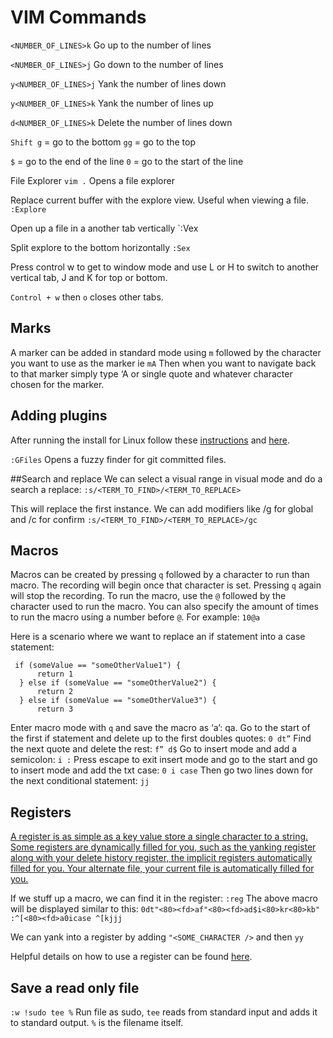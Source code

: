 # VIM Commands

`<NUMBER_OF_LINES>k`
Go up to the number of lines

`<NUMBER_OF_LINES>j`
Go down to the number of lines

`y<NUMBER_OF_LINES>j`
Yank the number of lines down

`y<NUMBER_OF_LINES>k`
Yank the number of lines up

`d<NUMBER_OF_LINES>k`
Delete the number of lines down

`Shift g` = go to the bottom
`gg` = go to the top

`$` = go to the end of the line
`0` = go to the start of the line

File Explorer
`vim .` Opens a file explorer

Replace current buffer with the explore view. Useful when viewing a file.
`:Explore`

Open up a file in a another tab vertically
`:Vex

Split explore to the bottom horizontally
`:Sex`

Press control w to get to window mode and use L or H to switch to another vertical tab, J and K for top or bottom.

`Control + w` then `o` closes other tabs.

## Marks
A marker can be added in standard mode using `m` followed by the character you want to use as the marker ie `mA`
Then when you want to navigate back to that marker simply type ‘A or single quote  and whatever character chosen for the marker.

## Adding plugins
After running the install for Linux follow these [instructions](https://github.com/junegunn/vim-plug?tab=readme-ov-file#vim-script-example) and [here](https://frontendmasters.com/courses/vim-fundamentals/plugins/).

`:GFiles`
Opens a fuzzy finder for git committed files.

##Search and replace
We can select a visual range in visual mode and do a search a replace:
`:s/<TERM_TO_FIND>/<TERM_TO_REPLACE>`

This will replace the first instance.
We can add modifiers like /g for global and /c for confirm
`:s/<TERM_TO_FIND>/<TERM_TO_REPLACE>/gc`

## Macros
Macros can be created by pressing `q` followed by a character to run than macro. The recording will begin once that character is set.
Pressing `q` again will stop the recording.
To run the macro, use the `@` followed by the character used to run the macro.
You can also specify the amount of times to run the macro using a number before `@`. For example:
`10@a`

Here is a scenario where we want to replace an if statement into a case statement:
```
 if (someValue == "someOtherValue1") {
      return 1
  } else if (someValue == "someOtherValue2") {
      return 2
  } else if (someValue == "someOtherValue3") {
      return 3
```

Enter macro mode with `q` and save the macro as ‘a’:
qa. Go to the start of the first if statement and delete up to the first doubles quotes:
`0 dt”`
Find the next quote and delete the rest:
`f” d$`
Go to insert mode and add a semicolon:
`i :`
Press escape to exit insert mode and go to the start and go to insert mode and add the txt case:
`0 i case`
Then go two lines down for the next conditional statement:
`jj`

## Registers
[A register is as simple as a key value store a single character to a string. Some registers are dynamically filled for you, such as the yanking register along with your delete history register, the implicit registers automatically filled for you. Your alternate file, your current file is automatically filled for you.](https://frontendmasters.com/courses/vim-fundamentals/registers/)

If we stuff up a macro, we can find it in the register:
`:reg`
The above macro will be displayed similar to this:
`0dt"<80><fd>af"<80><fd>ad$i<80>kr<80>kb" :^[<80><fd>a0icase ^[kjjj`

We can yank into a register by adding `"<SOME_CHARACTER />` and then `yy`

Helpful details on how to use a register can be found [here](https://stackoverflow.com/questions/1497958/how-do-i-use-vim-registers).

## Save a read only file
`:w !sudo tee %`
Run file as sudo, `tee` reads from standard input and adds it to standard output. `%` is the filename itself.